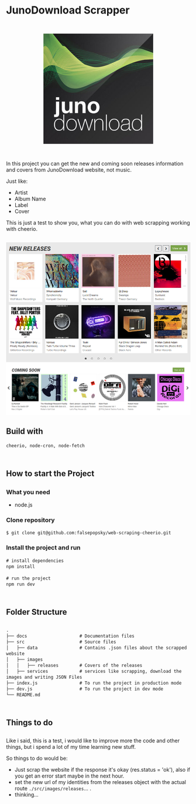 # JunoDownload Scrapper

<div align="center">
  	<img style="margin: 2em 0 2em 0" src="docs/media/logo.jpg" alt="JunoDownload Logo"/>
</div>

In this project you can get the new and coming soon releases information and covers from JunoDownload website, not music.

Just like:

- Artist
- Album Name
- Label
- Cover

This is just a test to show you, what you can do with web scrapping working with cheerio.

<div align="center" style="margin: 2em 0 2em 0">
    <img src="docs/media/new_releases.png" alt="JunoDownload new releases"/>
  	<img src="docs/media/coming_soon.png" alt="JunoDownload coming soon releases"/>
</div>

## Build with

```
cheerio, node-cron, node-fetch
```

<div style="margin: 4em 0 2em 0">

## How to start the Project

</div>

### What you need

- node.js

### Clone repository

```
$ git clone git@github.com:falsepopsky/web-scraping-cheerio.git
```

### Install the project and run

```
# install dependencies
npm install

# run the project
npm run dev
```

<div style="margin: 4em 0 2em 0">

## Folder Structure

</div>

    .
    ├── docs                    # Documentation files
    ├── src                     # Source files
    │   ├── data          		# Contains .json files about the scrapped website
    │   ├── images
    │   │   ├── releases        # Covers of the releases
    │   ├── services            # services like scrapping, download the images and writing JSON Files
    ├── index.js                # To run the project in production mode
    ├── dev.js                  # To run the project in dev mode
    └── README.md

<div style="margin: 4em 0 2em 0">

## Things to do

</div>

Like i said, this is a test, i would like to improve more the code and other things, but i spend a lot of my time learning new stuff.

So things to do would be:

- Just scrap the website if the response it's okay (res.status = 'ok'), also if you get an error start maybe in the next hour.
- set the new url of my identities from the releases object with the actual route `./src/images/releases`... .
- thinking...
